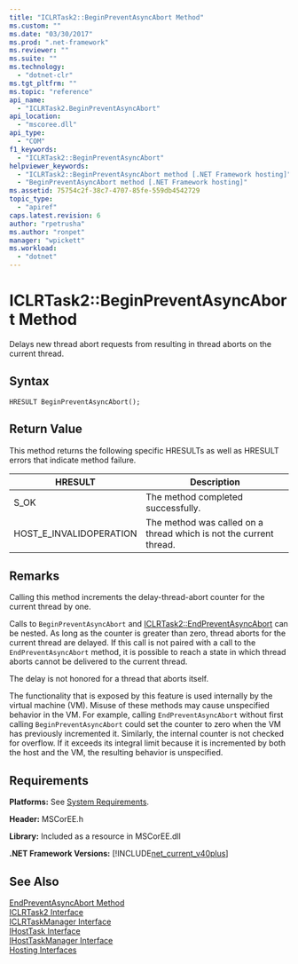 ```yaml
---
title: "ICLRTask2::BeginPreventAsyncAbort Method"
ms.custom: ""
ms.date: "03/30/2017"
ms.prod: ".net-framework"
ms.reviewer: ""
ms.suite: ""
ms.technology: 
  - "dotnet-clr"
ms.tgt_pltfrm: ""
ms.topic: "reference"
api_name: 
  - "ICLRTask2.BeginPreventAsyncAbort"
api_location: 
  - "mscoree.dll"
api_type: 
  - "COM"
f1_keywords: 
  - "ICLRTask2::BeginPreventAsyncAbort"
helpviewer_keywords: 
  - "ICLRTask2::BeginPreventAsyncAbort method [.NET Framework hosting]"
  - "BeginPreventAsyncAbort method [.NET Framework hosting]"
ms.assetid: 75754c2f-38c7-4707-85fe-559db4542729
topic_type: 
  - "apiref"
caps.latest.revision: 6
author: "rpetrusha"
ms.author: "ronpet"
manager: "wpickett"
ms.workload: 
  - "dotnet"
---
```

# ICLRTask2::BeginPreventAsyncAbort Method
Delays new thread abort requests from resulting in thread aborts on the current thread.  
  
## Syntax  
  
```  
HRESULT BeginPreventAsyncAbort();  
```  
  
## Return Value  
 This method returns the following specific HRESULTs as well as HRESULT errors that indicate method failure.  
  
|HRESULT|Description|  
|-------------|-----------------|  
|S_OK|The method completed successfully.|  
|HOST_E_INVALIDOPERATION|The method was called on a thread which is not the current thread.|  
  
## Remarks  
 Calling this method increments the delay-thread-abort counter for the current thread by one.  
  
 Calls to `BeginPreventAsyncAbort` and [ICLRTask2::EndPreventAsyncAbort](../../../../docs/framework/unmanaged-api/hosting/iclrtask2-endpreventasyncabort-method.md) can be nested. As long as the counter is greater than zero, thread aborts for the current thread are delayed. If this call is not paired with a call to the `EndPreventAsyncAbort` method, it is possible to reach a state in which thread aborts cannot be delivered to the current thread.  
  
 The delay is not honored for a thread that aborts itself.  
  
 The functionality that is exposed by this feature is used internally by the virtual machine (VM). Misuse of these methods may cause unspecified behavior in the VM. For example, calling `EndPreventAsyncAbort` without first calling `BeginPreventAsyncAbort` could set the counter to zero when the VM has previously incremented it. Similarly, the internal counter is not checked for overflow. If it exceeds its integral limit because it is incremented by both the host and the VM, the resulting behavior is unspecified.  
  
## Requirements  
 **Platforms:** See [System Requirements](../../../../docs/framework/get-started/system-requirements.md).  
  
 **Header:** MSCorEE.h  
  
 **Library:** Included as a resource in MSCorEE.dll  
  
 **.NET Framework Versions:** [!INCLUDE[net_current_v40plus](../../../../includes/net-current-v40plus-md.md)]  
  
## See Also  
 [EndPreventAsyncAbort Method](../../../../docs/framework/unmanaged-api/hosting/iclrtask2-endpreventasyncabort-method.md)  
 [ICLRTask2 Interface](../../../../docs/framework/unmanaged-api/hosting/iclrtask2-interface.md)  
 [ICLRTaskManager Interface](../../../../docs/framework/unmanaged-api/hosting/iclrtaskmanager-interface.md)  
 [IHostTask Interface](../../../../docs/framework/unmanaged-api/hosting/ihosttask-interface.md)  
 [IHostTaskManager Interface](../../../../docs/framework/unmanaged-api/hosting/ihosttaskmanager-interface.md)  
 [Hosting Interfaces](../../../../docs/framework/unmanaged-api/hosting/hosting-interfaces.md)

